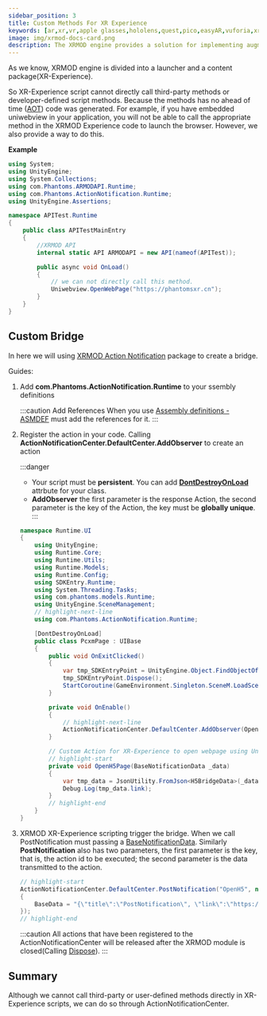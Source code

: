 ```yaml
---
sidebar_position: 3
title: Custom Methods For XR Experience
keywords: [ar,xr,vr,apple glasses,hololens,quest,pico,easyAR,vuforia,xrmod,mod,doc,XR,facebook,meta,unity]
image: img/xrmod-docs-card.png
description: The XRMOD engine provides a solution for implementing augmented reality functions on the cross platform. And you don't need to know how to build 3D content with native code, and you don't need to resubmit your app to the app store when it needs to add a new AR experience. The XRMOD engine has many AR capabilities, such as finding planes to place virtual objects, tracking images, tracking faces or multiplayer ar games.
---
```

As we know, XRMOD engine is divided into a launcher and a content package(XR-Experience).

So XR-Experience script cannot directly call third-party methods or developer-defined script methods. Because the methods has no ahead of time ([AOT](https://docs.unity3d.com/Manual/ScriptingRestrictions.html)) code was generated. For example, if you have embedded uniwebview in your application, you will not be able to call the appropriate method in the XRMOD Experience code to launch the browser. However, we also provide a way to do this.


<center>
<coverimg url={require('../../static/static/sdk/unity-sdk/custom-method.png')} width="50rem" label="Custom Method" />
</center>


**Example**

```cs
using System;
using UnityEngine;
using System.Collections;
using com.Phantoms.ARMODAPI.Runtime;
using com.Phantoms.ActionNotification.Runtime;
using UnityEngine.Assertions;

namespace APITest.Runtime
{
    public class APITestMainEntry
    {
        //XRMOD API        
        internal static API ARMODAPI = new API(nameof(APITest));

        public async void OnLoad()
        {
            // we can not directly call this method.
            Uniwebview.OpenWebPage("https://phantomsxr.cn");
        }
    }
}
```

## Custom Bridge

In here we will using [XRMOD Action Notification](https://www.npmjs.com/package/com.phantomsxr.actionnotification) package to create a bridge.

Guides:

1. Add **com.Phantoms.ActionNotification.Runtime** to your ssembly definitions

    <center>
    <coverimg url={require('../../static/static/sdk/unity-sdk/add-reference.png')} width="25rem" label="Add Reference" />
    </center>

    :::caution Add References
    When you use [Assembly definitions - ASMDEF](https://docs.unity3d.com/Manual/ScriptCompilationAssemblyDefinitionFiles.html) must add the references for it.
    :::

2. Register the action in your code. Calling **ActionNotificationCenter.DefaultCenter.AddObserver** to create an action

    :::danger
    - Your script must be **persistent**. You can add **[DontDestroyOnLoad](https://docs.unity3d.com/ScriptReference/Object.DontDestroyOnLoad.html)** attrbute for your class.
    - **AddObserver** the first parameter is the response Action, the second parameter is the key of the Action, the key must be **globally unique**.
    :::

    ```cs title=PcxmPage
    namespace Runtime.UI
    {
        using UnityEngine;
        using Runtime.Core;
        using Runtime.Utils;
        using Runtime.Models;
        using Runtime.Config;
        using SDKEntry.Runtime;
        using System.Threading.Tasks;
        using com.phantoms.models.Runtime;
        using UnityEngine.SceneManagement;
        // highlight-next-line
        using com.Phantoms.ActionNotification.Runtime;

        [DontDestroyOnLoad]
        public class PcxmPage : UIBase
        {
            public void OnExitClicked()
            {
                var tmp_SDKEntryPoint = UnityEngine.Object.FindObjectOfType<SDKEntryPoint>();
                tmp_SDKEntryPoint.Dispose();
                StartCoroutine(GameEnvironment.Singleton.SceneM.LoadSceneAsync(2));
            }

            private void OnEnable() 
            {
                // highlight-next-line
                ActionNotificationCenter.DefaultCenter.AddObserver(OpenH5Page, "OpenH5");
            }

            // Custom Action for XR-Experience to open webpage using Uniwebview
            // highlight-start
            private void OpenH5Page(BaseNotificationData _data)
            {
                var tmp_data = JsonUtility.FromJson<H5BridgeData>(_data.BaseData);
                Debug.Log(tmp_data.link);
            }
            // highlight-end
        }
    }
    ```

3. XRMOD XR-Experience scripting trigger the bridge. When we call PostNotification must passing a [BaseNotificationData](../open-api-pure-csharp/notification-data/BaseNotificationData). Similarly **PostNotification** also has two parameters, the first parameter is the key, that is, the action id to be executed; the second parameter is the data transmitted to the action.

    ```cs title=Trigger
    // highlight-start
    ActionNotificationCenter.DefaultCenter.PostNotification("OpenH5", new BaseNotificationData()
    {
        BaseData = "{\"title\":\"PostNotification\", \"link\":\"https://phantomsxr.cn\"}"
    });
    // highlight-end
    ```

    :::caution
    All actions that have been registered to the ActionNotificationCenter will be released after the XRMOD module is closed(Calling [Dispose](./api-reference/xrmod-api/SdkEntryPoint#dispose)).
    :::

## Summary

Although we cannot call third-party or user-defined methods directly in XR-Experience scripts, we can do so through ActionNotificationCenter.